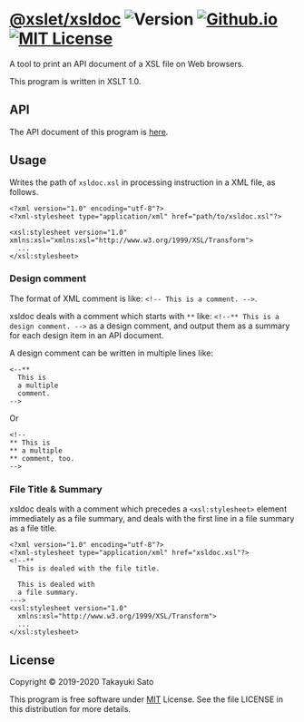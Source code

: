 # [@xslet/xsldoc][repo-url] ![Version][ver-image] [![Github.io][io-image]][io-url] [![MIT License][mit-image]][mit-url]

A tool to print an API document of a XSL file on Web browsers.

This program is written in XSLT 1.0.

## API

The API document of this program is [here](https://xslet.github.io/xsldoc/api/xsldoc.xml).

## Usage

Writes the path of `xsldoc.xsl` in processing instruction in a XML file, as follows.

```
<?xml version="1.0" encoding="utf-8"?>
<?xml-stylesheet type="application/xml" href="path/to/xsldoc.xsl"?>

<xsl:stylesheet version="1.0" xmlns:xsl="xmlns:xsl="http://www.w3.org/1999/XSL/Transform">
  ...
</xsl:stylesheet>
```

### Design comment

The format of XML comment is like: `<!-- This is a comment. -->`.

xsldoc deals with a comment which starts with `**` like: `<!--** This is a design comment. -->` as a design comment, and output them as a summary for each design item in an API document.

A design comment can be written in multiple lines like:

```
<--**
  This is
  a multiple
  comment.
-->
```

Or 

```
<!--
** This is 
** a multiple
** comment, too.
-->
```

### File Title & Summary 

xsldoc deals with a comment which precedes a `<xsl:stylesheet>` element immediately as a file summary, and deals with the first line in a file summary as a file title.

```
<?xml version="1.0" encoding="utf-8"?>
<?xml-stylesheet type="application/xml" href="xsldoc.xsl"?>
<!--**     
  This is dealed with the file title.
  
  This is dealed with
  a file summary.
--->
<xsl:stylesheet version="1.0"
  xmlns:xsl="http://www.w3.org/1999/XSL/Transform">
  ...
</xsl:stylesheet>
```

## License

Copyright &copy; 2019-2020 Takayuki Sato

This program is free software under [MIT][mit-url] License.
See the file LICENSE in this distribution for more details.


[repo-url]: https://github.com/xslet/xsldoc
[io-image]: https://img.shields.io/badge/HP-github.io-ff8888.svg
[io-url]: https://xslet.github.io/xsldoc/
[ver-image]: https://img.shields.io/badge/version-0.1.0-blue.svg
[mit-image]: https://img.shields.io/badge/license-MIT-green.svg
[mit-url]: https://opensource.org/licenses/MIT
[api-url]: https://xslet.github.io/xsldoc/api/xsldoc.xml
